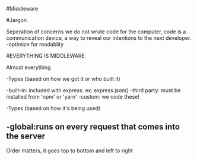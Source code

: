 #Middleware

#Jargon

Seperation of concerns
we do not wrute code for the computer, code is a communication device,
a way to reveal our intentions to the next developer.
-optimize for readablity

#EVERYTHING IS MIDDLEWARE

Almost everything

-Types (based on how we got it or who built it)

-built-in: included with express. ex: express.json()
-third party: must be installed from 'npm' or 'yarn'
-custom: we code these!


-Types (based on how it's being used)

-global:runs on every request that comes into the server
-

Order matters, it goes top to bottom and left to right